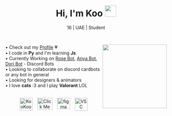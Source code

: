 <h1 align="center"><b>Hi, I'm Koo  </b><img src="https://media.giphy.com/media/hvRJCLFzcasrR4ia7z/giphy.gif" width="35"></h1>
<p align="center">16 | UAE | Student</p>
<br>

<img src="https://c.tenor.com/GN73MKBawZYAAAAi/busy-cute.gif" width="200" align="right"></td>
• Check out my [Profile](https://guns.lol/kookootrain) 💗  
• I code in **Py** and I'm learning **Js**  
• Currently Working on [Rose Bot](https://discord.gg/kFNfY9t6u8), [Anya Bot](https://discord.gg/kFNfY9t6u8), [Dori Bot](https://discord.gg/kFNfY9t6u8) - Discord Bots  
• Looking to collaborate on discord cardbots or any bot in general  
• Looking for designers & animators  
• I love **cats** :3 and I play **Valorant** LOL  

<br>

<div style="text-align: center; display: flex; justify-content: center; gap: 15px;">
    <a href="https://discord.gg/fpUtBrbKU5" target="_blank">
        <img src="https://i.postimg.cc/5Nkj0LVd/discord.png" alt="KooKooTrain" height="40" width="40" />
    </a>
    <a href="https://guns.lol/kookootrain" target="_blank">
        <img src="https://i.postimg.cc/qvPfDM8C/blush-koo.png" alt="Click Me" height="37" width="47" />
    </a>
    <a href="https://www.figma.com/" target="_blank">
        <img src="https://www.vectorlogo.zone/logos/figma/figma-icon.svg" alt="figma" width="40" height="35"/>
    </a>
    <a href="https://code.visualstudio.com/" target="_blank">
        <img src="https://i.postimg.cc/vmyyHZcw/vsc.png" alt="VSC" width="40" height="40"/>
    </a>
</div>
